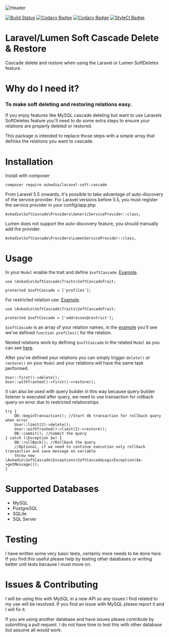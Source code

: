 ![Header](https://i.imgur.com/fKhbljT.png)

[![Build Status](https://travis-ci.org/Askedio/laravel-soft-cascade.svg?branch=master)](https://travis-ci.org/Askedio/laravel-soft-cascade)
[![Codacy Badge](https://api.codacy.com/project/badge/Grade/58877b88ab38457695217851658a443b)](https://www.codacy.com/app/gcphost/laravel-soft-cascade?utm_source=github.com&amp;utm_medium=referral&amp;utm_content=Askedio/laravel-soft-cascade&amp;utm_campaign=Badge_Grade)
[![Codacy Badge](https://api.codacy.com/project/badge/Coverage/58877b88ab38457695217851658a443b)](https://www.codacy.com/app/gcphost/laravel-soft-cascade?utm_source=github.com&utm_medium=referral&utm_content=Askedio/laravel-soft-cascade&utm_campaign=Badge_Coverage)
[![StyleCI Badge](https://styleci.io/repos/57394710/shield)](https://styleci.io/repos/57394710)

# Laravel/Lumen Soft Cascade Delete & Restore
Cascade delete and restore when using the Laravel or Lumen SoftDeletes feature.

# Why do I need it?
### To make soft deleting and restoring relations easy.
If you enjoy features like MySQL cascade deleting but want to use Laravels SoftDeletes feature you'll need to do some extra steps to ensure your relations are properly deleted or restored.

This package is intended to replace those steps with a simple array that defines the relations you want to cascade.

# Installation
Install with composer
~~~
composer require askedio/laravel-soft-cascade
~~~

From Laravel 5.5 onwards, it's possible to take advantage of auto-discovery of the service provider.
For Laravel versions before 5.5, you must register the service provider in your config/app.php

~~~
Askedio\SoftCascade\Providers\GenericServiceProvider::class,
~~~

Lumen does not support the auto-discovery feature, you should manually add the provider.

~~~
Askedio\SoftCascade\Providers\LumenServiceProvider::class,
~~~



# Usage
In your `Model` enable the trait and define `$softCascade`. [Example](https://github.com/Askedio/laravel5-soft-cascade/blob/master/tests/App/User.php).
~~~
use \Askedio\SoftCascade\Traits\SoftCascadeTrait;

protected $softCascade = ['profiles'];
~~~
For restricted relation use. [Example](https://github.com/Askedio/laravel5-soft-cascade/blob/master/tests/App/Languages.php).
~~~
use \Askedio\SoftCascade\Traits\SoftCascadeTrait;

protected $softCascade = ['addresses@restrict'];
~~~
`$softCascade` is an array of your relation names, in the [example](https://github.com/Askedio/laravel5-soft-cascade/blob/master/tests/App/User.php) you'll see we've defined `function profiles()` for the relation.

Nested relations work by defining `$softCascade` in the related `Model` as you can see [here](https://github.com/Askedio/laravel5-soft-cascade/blob/master/tests/App/Profiles.php).

After you've defined your relations you can simply trigger `delete()` or `restore()` on your `Model` and your relations will have the same task performed.

~~~
User::first()->delete();
User::withTrashed()->first()->restore();
~~~

It can also be used with query builder in this way because query builder listener is executed after query, we need to use transaction for rollback query on error due to restricted relationships

~~~
try {
    DB::beginTransaction(); //Start db transaction for rollback query when error
    User::limit(2)->delete();
	User::withTrashed()->limit(2)->restore();
    DB::commit(); //Commit the query
} catch (\Exception $e) {
    DB::rollBack(); //Rollback the query
    //Optional, if we need to continue execution only rollback transaction and save message on variable
    throw new \Askedio\SoftCascade\Exceptions\SoftCascadeLogicException($e->getMessage()); 
}
~~~

# Supported Databases
* MySQL
* PostgreSQL
* SQLite
* SQL Server

# Testing
I have written some very basic tests, certainly more needs to be done here. If you find this useful please help by testing other databases or writing better unit tests because I must move on.

# Issues & Contributing
I will be using this with MySQL in a new API so any issues I find related to my use will be resolved. If you find an issue with MySQL please report it and I will fix it.

If you are using another database and have issues please contribute by submitting a pull request. I do not have time to test this with other database but assume all would work.

